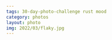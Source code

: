 ```yaml
---
tags: 30-day-photo-challenge rust mood
category: photos
layout: photo
img: 2022/03/flaky.jpg
---
```

